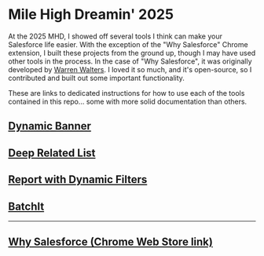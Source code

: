 # Mile High Dreamin' 2025
At the 2025 MHD, I showed off several tools I think can make your Salesforce life easier.
With the exception of the "Why Salesforce" Chrome extension, I built these projects from the ground up, though I may have used other tools in the process. In the case of "Why Salesforce", it was originally developed by [Warren Walters](https://github.com/walters954/why-salesforce). I loved it so much, and it's open-source, so I contributed and built out some important functionality.

These are links to dedicated instructions for how to use each of the tools contained in this repo... some with more solid documentation than others.

## [Dynamic Banner](/DynamicBannerREADME.md)
## [Deep Related List](/DeepRelatedListREADME.md)
## [Report with Dynamic Filters](/ReportWithDynamicFiltersREADME.md)
## [BatchIt](/BatchItREADME.md)

<hr>

## [Why Salesforce (Chrome Web Store link)](https://chromewebstore.google.com/detail/why-salesforce/ghakkjfjpnhpggbkfkeplbefkipfoaod)
